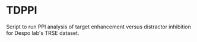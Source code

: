 TDPPI
=====

Script to run PPI analysis of target enhancement versus distractor inhibition for Despo lab's TRSE dataset.
